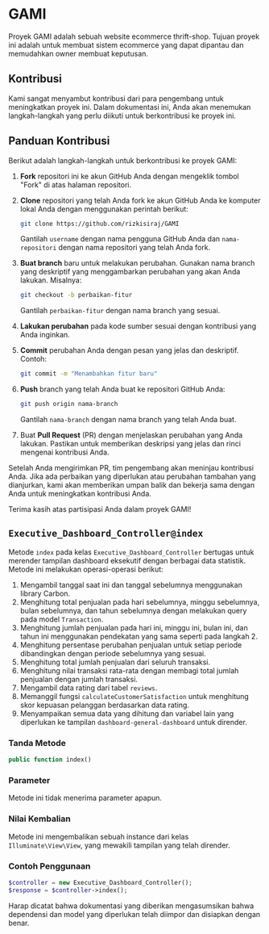 # GAMI

Proyek GAMI adalah sebuah website ecommerce thrift-shop. Tujuan proyek ini adalah untuk membuat sistem ecommerce yang dapat dipantau dan memudahkan owner membuat keputusan.

## Kontribusi

Kami sangat menyambut kontribusi dari para pengembang untuk meningkatkan proyek ini. Dalam dokumentasi ini, Anda akan menemukan langkah-langkah yang perlu diikuti untuk berkontribusi ke proyek ini.

## Panduan Kontribusi

Berikut adalah langkah-langkah untuk berkontribusi ke proyek GAMI:

1. **Fork** repositori ini ke akun GitHub Anda dengan mengeklik tombol "Fork" di atas halaman repositori.
2. **Clone** repositori yang telah Anda fork ke akun GitHub Anda ke komputer lokal Anda dengan menggunakan perintah berikut:

   ```bash
   git clone https://github.com/rizkisiraj/GAMI
   ```

   Gantilah `username` dengan nama pengguna GitHub Anda dan `nama-repositori` dengan nama repositori yang telah Anda fork.

3. **Buat branch** baru untuk melakukan perubahan. Gunakan nama branch yang deskriptif yang menggambarkan perubahan yang akan Anda lakukan. Misalnya:

   ```bash
   git checkout -b perbaikan-fitur
   ```

   Gantilah `perbaikan-fitur` dengan nama branch yang sesuai.

4. **Lakukan perubahan** pada kode sumber sesuai dengan kontribusi yang Anda inginkan.
5. **Commit** perubahan Anda dengan pesan yang jelas dan deskriptif. Contoh:

   ```bash
   git commit -m "Menambahkan fitur baru"
   ```

6. **Push** branch yang telah Anda buat ke repositori GitHub Anda:

   ```bash
   git push origin nama-branch
   ```

   Gantilah `nama-branch` dengan nama branch yang telah Anda buat.

7. Buat **Pull Request** (PR) dengan menjelaskan perubahan yang Anda lakukan. Pastikan untuk memberikan deskripsi yang jelas dan rinci mengenai kontribusi Anda.

Setelah Anda mengirimkan PR, tim pengembang akan meninjau kontribusi Anda. Jika ada perbaikan yang diperlukan atau perubahan tambahan yang dianjurkan, kami akan memberikan umpan balik dan bekerja sama dengan Anda untuk meningkatkan kontribusi Anda.

Terima kasih atas partisipasi Anda dalam proyek GAMI!


## `Executive_Dashboard_Controller@index`

Metode `index` pada kelas `Executive_Dashboard_Controller` bertugas untuk merender tampilan dashboard eksekutif dengan berbagai data statistik. Metode ini melakukan operasi-operasi berikut:

1. Mengambil tanggal saat ini dan tanggal sebelumnya menggunakan library Carbon.
2. Menghitung total penjualan pada hari sebelumnya, minggu sebelumnya, bulan sebelumnya, dan tahun sebelumnya dengan melakukan query pada model `Transaction`.
3. Menghitung jumlah penjualan pada hari ini, minggu ini, bulan ini, dan tahun ini menggunakan pendekatan yang sama seperti pada langkah 2.
4. Menghitung persentase perubahan penjualan untuk setiap periode dibandingkan dengan periode sebelumnya yang sesuai.
5. Menghitung total jumlah penjualan dari seluruh transaksi.
6. Menghitung nilai transaksi rata-rata dengan membagi total jumlah penjualan dengan jumlah transaksi.
7. Mengambil data rating dari tabel `reviews`.
8. Memanggil fungsi `calculateCustomerSatisfaction` untuk menghitung skor kepuasan pelanggan berdasarkan data rating.
9. Menyampaikan semua data yang dihitung dan variabel lain yang diperlukan ke tampilan `dashboard-general-dashboard` untuk dirender.

### Tanda Metode

```php
public function index()
```

### Parameter

Metode ini tidak menerima parameter apapun.

### Nilai Kembalian

Metode ini mengembalikan sebuah instance dari kelas `Illuminate\View\View`, yang mewakili tampilan yang telah dirender.

### Contoh Penggunaan

```php
$controller = new Executive_Dashboard_Controller();
$response = $controller->index();
```

Harap dicatat bahwa dokumentasi yang diberikan mengasumsikan bahwa dependensi dan model yang diperlukan telah diimpor dan disiapkan dengan benar.